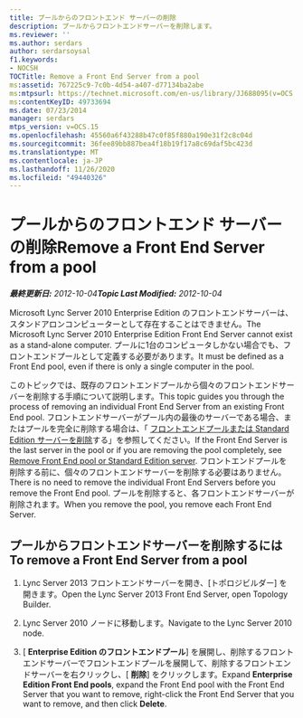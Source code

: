 ```yaml
---
title: プールからのフロントエンド サーバーの削除
description: プールからフロントエンドサーバーを削除します。
ms.reviewer: ''
ms.author: serdars
author: serdarsoysal
f1.keywords:
- NOCSH
TOCTitle: Remove a Front End Server from a pool
ms:assetid: 767225c9-7c0b-4d54-a407-d77134ba2abe
ms:mtpsurl: https://technet.microsoft.com/en-us/library/JJ688095(v=OCS.15)
ms:contentKeyID: 49733694
ms.date: 07/23/2014
manager: serdars
mtps_version: v=OCS.15
ms.openlocfilehash: 45560a6f43288b47c0f85f880a190e31f2c8c04d
ms.sourcegitcommit: 36fee89bb887bea4f18b19f17a8c69daf5bc423d
ms.translationtype: MT
ms.contentlocale: ja-JP
ms.lasthandoff: 11/26/2020
ms.locfileid: "49440326"
---
```

# <a name="remove-a-front-end-server-from-a-pool"></a><span data-ttu-id="a3f47-103">プールからのフロントエンド サーバーの削除</span><span class="sxs-lookup"><span data-stu-id="a3f47-103">Remove a Front End Server from a pool</span></span>

<div data-xmlns="http://www.w3.org/1999/xhtml">

<div class="topic" data-xmlns="http://www.w3.org/1999/xhtml" data-msxsl="urn:schemas-microsoft-com:xslt" data-cs="https://msdn.microsoft.com/">

<div data-asp="https://msdn2.microsoft.com/asp">



</div>

<div id="mainSection">

<div id="mainBody"><span data-ttu-id="a3f47-104">

<span> </span></span><span class="sxs-lookup"><span data-stu-id="a3f47-104">

<span> </span></span></span>

<span data-ttu-id="a3f47-105">_**最終更新日:** 2012-10-04_</span><span class="sxs-lookup"><span data-stu-id="a3f47-105">_**Topic Last Modified:** 2012-10-04_</span></span>

<span data-ttu-id="a3f47-106">Microsoft Lync Server 2010 Enterprise Edition のフロントエンドサーバーは、スタンドアロンコンピューターとして存在することはできません。</span><span class="sxs-lookup"><span data-stu-id="a3f47-106">The Microsoft Lync Server 2010 Enterprise Edition Front End Server cannot exist as a stand-alone computer.</span></span> <span data-ttu-id="a3f47-107">プールに1台のコンピュータしかない場合でも、フロントエンドプールとして定義する必要があります。</span><span class="sxs-lookup"><span data-stu-id="a3f47-107">It must be defined as a Front End pool, even if there is only a single computer in the pool.</span></span>

<span data-ttu-id="a3f47-108">このトピックでは、既存のフロントエンドプールから個々のフロントエンドサーバーを削除する手順について説明します。</span><span class="sxs-lookup"><span data-stu-id="a3f47-108">This topic guides you through the process of removing an individual Front End Server from an existing Front End pool.</span></span> <span data-ttu-id="a3f47-109">フロントエンドサーバーがプール内の最後のサーバーである場合、またはプールを完全に削除する場合は、「 [フロントエンドプールまたは Standard Edition サーバーを削除](remove-front-end-pool-or-standard-edition-server.md)する」を参照してください。</span><span class="sxs-lookup"><span data-stu-id="a3f47-109">If the Front End Server is the last server in the pool or if you are removing the pool completely, see [Remove Front End pool or Standard Edition server](remove-front-end-pool-or-standard-edition-server.md).</span></span> <span data-ttu-id="a3f47-110">フロントエンドプールを削除する前に、個々のフロントエンドサーバーを削除する必要はありません。</span><span class="sxs-lookup"><span data-stu-id="a3f47-110">There is no need to remove the individual Front End Servers before you remove the Front End pool.</span></span> <span data-ttu-id="a3f47-111">プールを削除すると、各フロントエンドサーバーが削除されます。</span><span class="sxs-lookup"><span data-stu-id="a3f47-111">When you remove the pool, you remove each Front End Server.</span></span>

<div>

## <a name="to-remove-a-front-end-server-from-a-pool"></a><span data-ttu-id="a3f47-112">プールからフロントエンドサーバーを削除するには</span><span class="sxs-lookup"><span data-stu-id="a3f47-112">To remove a Front End Server from a pool</span></span>

1.  <span data-ttu-id="a3f47-113">Lync Server 2013 フロントエンドサーバーを開き、[トポロジビルダー] を開きます。</span><span class="sxs-lookup"><span data-stu-id="a3f47-113">Open the Lync Server 2013 Front End Server, open Topology Builder.</span></span>

2.  <span data-ttu-id="a3f47-114">Lync Server 2010 ノードに移動します。</span><span class="sxs-lookup"><span data-stu-id="a3f47-114">Navigate to the Lync Server 2010 node.</span></span>

3.  <span data-ttu-id="a3f47-115">[ **Enterprise Edition のフロントエンドプール**] を展開し、削除するフロントエンドサーバーでフロントエンドプールを展開して、削除するフロントエンドサーバーを右クリックし、[ **削除**] をクリックします。</span><span class="sxs-lookup"><span data-stu-id="a3f47-115">Expand **Enterprise Edition Front End pools**, expand the Front End pool with the Front End Server that you want to remove, right-click the Front End Server that you want to remove, and then click **Delete**.</span></span>

<span data-ttu-id="a3f47-116"></div>

</div>

<span> </span>

</div>

</div>

</span><span class="sxs-lookup"><span data-stu-id="a3f47-116"></div>

</div>

<span> </span>

</div>

</div>

</span></span></div>

